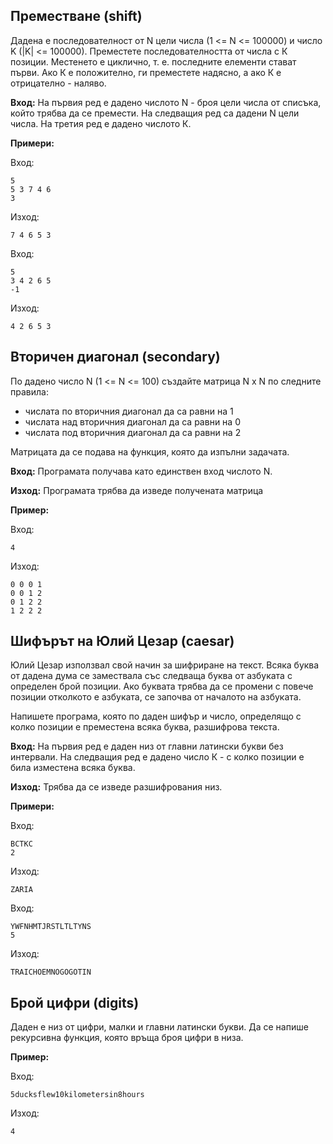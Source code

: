 ## Преместване (shift)

Дадена е последователност от N цели числа (1 <= N <= 100000) и число K (|K| <= 100000). Преместете последователността от числа с К позиции. Местенето е циклично, т. е. последните елементи стават първи. Ако К е положително, ги преместете надясно, а ако К е отрицателно - наляво.

**Вход:** На първия ред е дадено числото N - броя цели числа от списъка, който трябва да се премести. На следващия ред са дадени N цели числа. На третия ред е дадено числото К.

**Примери:**

Вход:

	5
	5 3 7 4 6
	3

Изход:

	7 4 6 5 3

Вход:

	5
	3 4 2 6 5
	-1

Изход:

	4 2 6 5 3

## Вторичен диагонал (secondary)
По дадено число N (1 <= N <= 100) създайте матрица N x N по следните правила:

- числата по вторичния диагонал да са равни на 1
- числата над вторичния диагонал да са равни на 0
- числата под вторичния диагонал да са равни на 2

Матрицата да се подава на функция, която да изпълни задачата.

**Вход:** Програмата получава като единствен вход числото N.

**Изход:** Програмата трябва да изведе получената матрица

**Пример:**

Вход:

	4

Изход:

	0 0 0 1 
	0 0 1 2 
	0 1 2 2 
	1 2 2 2 

## Шифърът на Юлий Цезар (caesar)
Юлий Цезар използвал свой начин за шифриране на текст. Всяка буква от дадена дума се замествала със следваща буква от азбуката с определен брой позиции. Ако буквата трябва да се промени с повече позиции отколкото е азбуката, се започва от началото на азбуката.

Напишете програма, която по даден шифър и число, определящо с колко позиции е преместена всяка буква, разшифрова текста.

**Вход:** На първия ред е даден низ от главни латински букви без интервали. На следващия ред е дадено число К - с колко позиции е била изместена всяка буква.

**Изход:** Трябва да се изведе разшифрования низ.

**Примери:**

Вход:

	BCTKC
	2

Изход:

	ZARIA

Вход:

	YWFNHMTJRSTLTLTYNS
	5

Изход:

	TRAICHOEMNOGOGOTIN

## Брой цифри (digits)

Даден е низ от цифри, малки и главни латински букви. Да се напише рекурсивна функция, която връща броя цифри в низа.

**Пример:**

Вход:

	5ducksflew10kilometersin8hours

Изход:

	4
